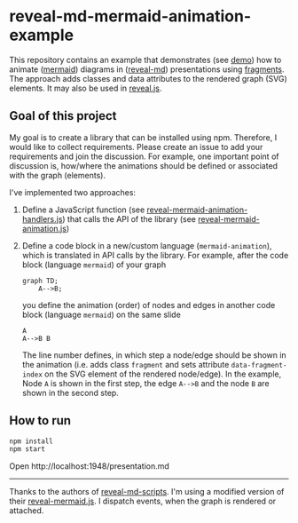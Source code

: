 # reveal-md-mermaid-animation-example
This repository contains an example that demonstrates (see [demo]) how to animate
([mermaid]) diagrams in ([reveal-md]) presentations using [fragments].
The approach adds classes and data attributes to the rendered graph (SVG)
elements. It may also be used in [reveal.js].

[demo]: https://maiermic.github.io/reveal-md-mermaid-animation-example/
[mermaid]: https://github.com/mermaid-js/mermaid
[reveal-md]: https://github.com/webpro/reveal-md
[fragments]: https://revealjs.com/fragments/
[reveal.js]: https://revealjs.com/

## Goal of this project

My goal is to create a library that can be installed using npm.
Therefore, I would like to collect requirements.
Please create an issue to add your requirements and join the discussion.
For example, one important point of discussion is, how/where the animations
should be defined or associated with the graph (elements).

I've implemented two approaches:
1. Define a JavaScript function (see
   [reveal-mermaid-animation-handlers.js](./reveal-mermaid-animation-handlers.js))
   that calls the API of the library (see
   [reveal-mermaid-animation.js](./lib/reveal-mermaid-animation.js))
2. Define a code block in a new/custom language (`mermaid-animation`),
   which is translated in API calls by the library.
   For example, after the code block (language `mermaid`) of your graph
   
   ```mermaid
   graph TD;
       A-->B;
   ```
    
   you define the animation (order) of nodes and edges in another
   code block (language `mermaid`) on the same slide
    
   ```mermaid-animation
   A
   A-->B B
   ```
   
   The line number defines, in which step a node/edge should be shown in the
   animation (i.e. adds class `fragment` and sets attribute
   `data-fragment-index` on the SVG element of the rendered node/edge).
   In the example, Node `A` is shown in the first step,
   the edge `A-->B` and the node `B` are shown in the second step.

## How to run
```bash
npm install
npm start
```

Open http://localhost:1948/presentation.md

---

Thanks to the authors of [reveal-md-scripts]. I'm using a modified version
of their [reveal-mermaid.js]. I dispatch events, when the graph is rendered
or attached.

[reveal-md-scripts]: https://github.com/amra/reveal-md-scripts
[reveal-mermaid.js]: https://github.com/amra/reveal-md-scripts/blob/f7cf21ecb3bb959c3c17a12a57fbc03e9addb24f/mermaidjs/reveal-mermaid.js